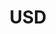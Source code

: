 ---
title: USD
icon: fontawesome/solid-layer-group
slug: usd
categories:
  - softwares
  - houdini
  - USD
publish: true
---